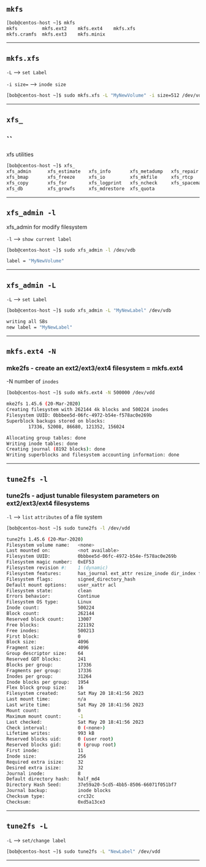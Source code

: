 

## `mkfs`

```bash
[bob@centos-host ~]$ mkfs
mkfs         mkfs.ext2    mkfs.ext4    mkfs.xfs     
mkfs.cramfs  mkfs.ext3    mkfs.minix  
```

________________________________________________________________________________________________

## `mkfs.xfs`

`-L`   -->   `set Label`

`-i size=`   -->   `inode size`


```bash
[bob@centos-host ~]$ sudo mkfs.xfs -L "MyNewVolume" -i size=512 /dev/vdb
```


________________________________________________________________________________________________


## `xfs_`

## ``

xfs utilities

```bash
[bob@centos-host ~]$ xfs_
xfs_admin      xfs_estimate   xfs_info       xfs_metadump   xfs_repair
xfs_bmap       xfs_freeze     xfs_io         xfs_mkfile     xfs_rtcp
xfs_copy       xfs_fsr        xfs_logprint   xfs_ncheck     xfs_spaceman
xfs_db         xfs_growfs     xfs_mdrestore  xfs_quota  
```

________________________________________________________________________________________________


## `xfs_admin -l`

xfs_admin for modify filesystem

`-l` --> `show current label`


```bash
[bob@centos-host ~]$ sudo xfs_admin -l /dev/vdb

label = "MyNewVolume"
```

________________________________________________________________________________________________



## `xfs_admin -L`

`-L`   -->   `set Label`

```bash
[bob@centos-host ~]$ sudo xfs_admin -L "MyNewLabel" /dev/vdb

writing all SBs
new label = "MyNewLabel"
```

________________________________________________________________________________________________


## `mkfs.ext4 -N`

### mke2fs - create an ext2/ext3/ext4 filesystem    =   mkfs.ext4

-N      number of `inodes`

```bash
[bob@centos-host ~]$ sudo mkfs.ext4 -N 500000 /dev/vdd

mke2fs 1.45.6 (20-Mar-2020)
Creating filesystem with 262144 4k blocks and 500224 inodes
Filesystem UUID: 0bbbee5d-06fc-4972-b54e-f578ac0e269b
Superblock backups stored on blocks: 
        17336, 52008, 86680, 121352, 156024

Allocating group tables: done                            
Writing inode tables: done                            
Creating journal (8192 blocks): done
Writing superblocks and filesystem accounting information: done 
```

________________________________________________________________________________________________


## `tune2fs -l`

### tune2fs - adjust tunable filesystem parameters on ext2/ext3/ext4 filesystems


`-l`   -->     `list` `attributes` of a file system

```bash
[bob@centos-host ~]$ sudo tune2fs -l /dev/vdd

tune2fs 1.45.6 (20-Mar-2020)
Filesystem volume name:   <none>
Last mounted on:          <not available>
Filesystem UUID:          0bbbee5d-06fc-4972-b54e-f578ac0e269b
Filesystem magic number:  0xEF53
Filesystem revision #:    1 (dynamic)
Filesystem features:      has_journal ext_attr resize_inode dir_index filetype extent 64bit flex_bg sparse_super large_file huge_file dir_nlink extra_isize metadata_csum
Filesystem flags:         signed_directory_hash 
Default mount options:    user_xattr acl
Filesystem state:         clean
Errors behavior:          Continue
Filesystem OS type:       Linux
Inode count:              500224
Block count:              262144
Reserved block count:     13007
Free blocks:              221192
Free inodes:              500213
First block:              0
Block size:               4096
Fragment size:            4096
Group descriptor size:    64
Reserved GDT blocks:      241
Blocks per group:         17336
Fragments per group:      17336
Inodes per group:         31264
Inode blocks per group:   1954
Flex block group size:    16
Filesystem created:       Sat May 20 18:41:56 2023
Last mount time:          n/a
Last write time:          Sat May 20 18:41:56 2023
Mount count:              0
Maximum mount count:      -1
Last checked:             Sat May 20 18:41:56 2023
Check interval:           0 (<none>)
Lifetime writes:          993 kB
Reserved blocks uid:      0 (user root)
Reserved blocks gid:      0 (group root)
First inode:              11
Inode size:               256
Required extra isize:     32
Desired extra isize:      32
Journal inode:            8
Default directory hash:   half_md4
Directory Hash Seed:      37e59a20-5cd5-4bb5-8506-66071f051bf7
Journal backup:           inode blocks
Checksum type:            crc32c
Checksum:                 0xd5a13ce3
```

________________________________________________________________________________________________


## `tune2fs -L`

`-L`  -->  `set/change label`

```bash
[bob@centos-host ~]$ sudo tune2fs -L "NewLabel" /dev/vdd
```

________________________________________________________________________________________________
